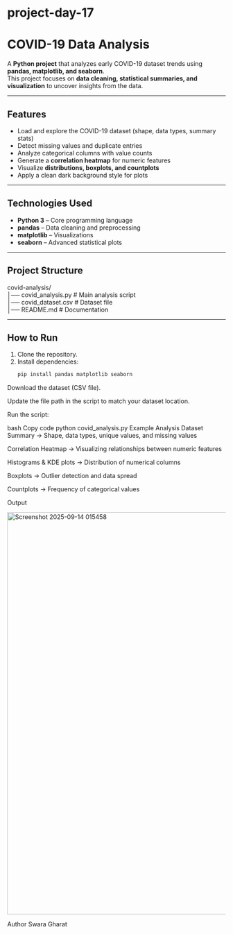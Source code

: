 # project-day-17
# COVID-19 Data Analysis 

A **Python project** that analyzes early COVID-19 dataset trends using **pandas, matplotlib, and seaborn**.  
This project focuses on **data cleaning, statistical summaries, and visualization** to uncover insights from the data.  

---

## Features  

-  Load and explore the COVID-19 dataset (shape, data types, summary stats)  
-  Detect missing values and duplicate entries  
-  Analyze categorical columns with value counts  
-  Generate a **correlation heatmap** for numeric features  
-  Visualize **distributions, boxplots, and countplots**  
-  Apply a clean dark background style for plots  

---

## Technologies Used  

- **Python 3** – Core programming language  
- **pandas** – Data cleaning and preprocessing  
- **matplotlib** – Visualizations  
- **seaborn** – Advanced statistical plots  

---

## Project Structure  

covid-analysis/  
│── covid_analysis.py      # Main analysis script  
│── covid_dataset.csv      # Dataset file  
│── README.md              # Documentation  

---

## How to Run  

1. Clone the repository.  
2. Install dependencies:  
   ```bash
   pip install pandas matplotlib seaborn
Download the dataset (CSV file).

Update the file path in the script to match your dataset location.

Run the script:

bash
Copy code
python covid_analysis.py
Example Analysis
Dataset Summary → Shape, data types, unique values, and missing values

Correlation Heatmap → Visualizing relationships between numeric features

Histograms & KDE plots → Distribution of numerical columns

Boxplots → Outlier detection and data spread

Countplots → Frequency of categorical values

Output

<img width="1175" height="927" alt="Screenshot 2025-09-14 015458" src="https://github.com/user-attachments/assets/fdf9f1ad-537f-4b4d-a144-ac91762315f9" />

Author
Swara Gharat
